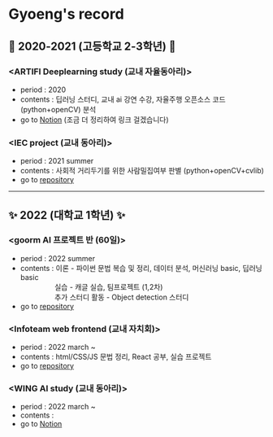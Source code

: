 # Gyoeng's record 

## 🎇 2020-2021 (고등학교 2-3학년) 🎇

### <ARTIFI Deeplearning study (교내 자율동아리)>
 * period : 2020 
 * contents : 딥러닝 스터디, 교내 ai 강연 수강, 자율주행 오픈소스 코드(python+openCV) 분석
 * go to [Notion]() (조금 더 정리하여 링크 걸겠습니다)

### <IEC project (교내 동아리)>
 * period : 2021 summer
 * contents : 사회적 거리두기를 위한 사람밀집여부 판별 (python+openCV+cvlib)
 * go to [repository](https://github.com/gyoenge/IEC_ODproject_2021)

<hr>

## ✨ 2022 (대학교 1학년) ✨

### <goorm AI 프로젝트 반 (60일)>
 * period : 2022 summer
 * contents : 이론 - 파이썬 문법 복습 및 정리, 데이터 분석, 머신러닝 basic, 딥러닝 basic
<br/>&nbsp;&nbsp;&nbsp;&nbsp;&nbsp;&nbsp;&nbsp;&nbsp;&nbsp;&nbsp;&nbsp;&nbsp;&nbsp;&nbsp;&nbsp;&nbsp;&nbsp;실습 - 캐글 실습, 팀프로젝트 (1,2차)
<br/>&nbsp;&nbsp;&nbsp;&nbsp;&nbsp;&nbsp;&nbsp;&nbsp;&nbsp;&nbsp;&nbsp;&nbsp;&nbsp;&nbsp;&nbsp;&nbsp;&nbsp;추가 스터디 활동 - Object detection 스터디 
 * go to [repository](https://github.com/gyoenge/goorm_AIclass_2022summer) 

### <Infoteam web frontend (교내 자치회)> 
 * period : 2022 march ~
 * contents : html/CSS/JS 문법 정리, React 공부, 실습 프로젝트 
 * go to [repository](https://github.com/gyoenge/GIST_Infoteam_2022) 

### <WING AI study (교내 동아리)> 
 * period : 2022 march ~ 
 * contents : 
 * go to [Notion](https://wistful-order-0cd.notion.site/WING-AI-22fc2ba882c54dc7b059be174924eec1) 
<br/>

<!--
**gyoenge/gyoenge** is a ✨ _special_ ✨ repository because its `README.md` (this file) appears on your GitHub profile.

Here are some ideas to get you started:

- 🔭 I’m currently working on ...
- 🌱 I’m currently learning ...
- 👯 I’m looking to collaborate on ...
- 🤔 I’m looking for help with ...
- 💬 Ask me about ...
- 📫 How to reach me: ...
- 😄 Pronouns: ...
- ⚡ Fun fact: ...

<a href="https://github.com/gyoenge/IEC_ODproject_2021"> <img src="http://img.shields.io/badge/-github repository-181717?style=flat&logo=GitHub&link=https://github.com/gyoenge/IEC_ODproject_2021" style="height : auto; margin-left : 10px; margin-right : 10px;"/></a>
-->
